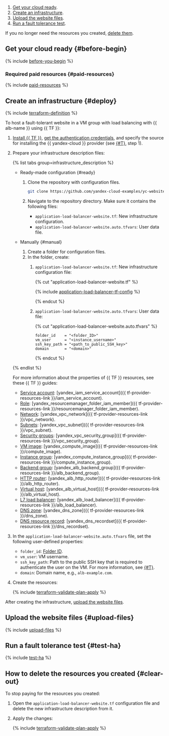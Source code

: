 1. [Get your cloud ready](#before-begin).
1. [Create an infrastructure](#deploy).
1. [Upload the website files](#upload-files).
1. [Run a fault tolerance test](#test-ha).

If you no longer need the resources you created, [delete them](#clear-out).

## Get your cloud ready {#before-begin}

{% include [before-you-begin](../_tutorials_includes/before-you-begin.md) %}

### Required paid resources {#paid-resources}

{% include [paid-resources](../_tutorials_includes/alb-website/paid-resources.md) %}

## Create an infrastructure {#deploy}

{% include [terraform-definition](../_tutorials_includes/terraform-definition.md) %}

To host a fault-tolerant website in a VM group with load balancing with {{ alb-name }} using {{ TF }}:
1. [Install {{ TF }}](../../tutorials/infrastructure-management/terraform-quickstart.md#install-terraform), [get the authentication credentials](../../tutorials/infrastructure-management/terraform-quickstart.md#get-credentials), and specify the source for installing the {{ yandex-cloud }} provider (see [{#T}](../../tutorials/infrastructure-management/terraform-quickstart.md#configure-provider), step 1).
1. Prepare your infrastructure description files:

   {% list tabs group=infrastructure_description %}

   - Ready-made configuration {#ready}

     1. Clone the repository with configuration files.

        ```bash
        git clone https://github.com/yandex-cloud-examples/yc-website-high-availability-with-alb.git
        ```

     1. Navigate to the repository directory. Make sure it contains the following files:
        * `application-load-balancer-website.tf`: New infrastructure configuration.
        * `application-load-balancer-website.auto.tfvars`: User data file.

   - Manually {#manual}

     1. Create a folder for configuration files.
     1. In the folder, create:
        1. `application-load-balancer-website.tf`: New infrastructure configuration file:

           {% cut "application-load-balancer-website.tf" %}

           {% include [application-load-balancer-tf-config](../_tutorials_includes/alb-website/tf-config.md) %}

           {% endcut %}

        1. `application-load-balancer-website.auto.tfvars`: User data file:

           {% cut "application-load-balancer-website.auto.tfvars" %}

           ```hcl
           folder_id    = "<folder_ID>"
           vm_user      = "<instance_username>"
           ssh_key_path = "<path_to_public_SSH_key>"
           domain       = "<domain>"
           ```

           {% endcut %}

   {% endlist %}

   For more information about the properties of {{ TF }} resources, see these {{ TF }} guides:
   * [Service account](../../iam/concepts/users/service-accounts.md): [yandex_iam_service_account]({{ tf-provider-resources-link }}/iam_service_account).
   * [Role](../../iam/concepts/access-control/roles.md): [yandex_resourcemanager_folder_iam_member]({{ tf-provider-resources-link }}/resourcemanager_folder_iam_member).
   * [Network](../../vpc/concepts/network.md#network): [yandex_vpc_network]({{ tf-provider-resources-link }}/vpc_network).
   * [Subnets](../../vpc/concepts/network.md#subnet): [yandex_vpc_subnet]({{ tf-provider-resources-link }}/vpc_subnet).
   * [Security groups](../../vpc/concepts/security-groups.md): [yandex_vpc_security_group]({{ tf-provider-resources-link }}/vpc_security_group).
   * [VM image](../../compute/concepts/image.md): [yandex_compute_image]({{ tf-provider-resources-link }}/compute_image).
   * [Instance group](../../compute/concepts/instance-groups/index.md): [yandex_compute_instance_group]({{ tf-provider-resources-link }}/compute_instance_group).
   * [Backend group](../../application-load-balancer/concepts/backend-group.md): [yandex_alb_backend_group]({{ tf-provider-resources-link }}/alb_backend_group).
   * [HTTP router](../../application-load-balancer/concepts/http-router.md): [yandex_alb_http_router]({{ tf-provider-resources-link }}/alb_http_router).
   * [Virtual host](../../application-load-balancer/concepts/http-router.md#virtual-host): [yandex_alb_virtual_host]({{ tf-provider-resources-link }}/alb_virtual_host).
   * [L7 load balancer](../../application-load-balancer/concepts/application-load-balancer.md): [yandex_alb_load_balancer]({{ tf-provider-resources-link }}/alb_load_balancer).
   * [DNS zone](../../dns/concepts/dns-zone.md): [yandex_dns_zone]({{ tf-provider-resources-link }}/dns_zone).
   * [DNS resource record](../../dns/concepts/resource-record.md): [yandex_dns_recordset]({{ tf-provider-resources-link }}/dns_recordset).

1. In the `application-load-balancer-website.auto.tfvars` file, set the following user-defined properties:
    * `folder_id`: [Folder ID](../../resource-manager/operations/folder/get-id.md).
    * `vm_user`: VM username.
    * `ssh_key_path`: Path to the public SSH key that is required to authenticate the user on the VM. For more information, see [{#T}](../../compute/operations/vm-connect/ssh.md#creating-ssh-keys).
    * `domain`: Domain name, e.g., `alb-example.com`.

1. Create the resources:

   {% include [terraform-validate-plan-apply](../_tutorials_includes/terraform-validate-plan-apply.md) %}

After creating the infrastructure, [upload the website files](#upload-files).

## Upload the website files {#upload-files}

{% include [upload-files](../../_tutorials/_tutorials_includes/alb-website/upload-files.md) %}

## Run a fault tolerance test {#test-ha}

{% include [test-ha](../../_tutorials/_tutorials_includes/alb-website/test-ha.md) %}

## How to delete the resources you created {#clear-out}

To stop paying for the resources you created:

1. Open the `application-load-balancer-website.tf` configuration file and delete the new infrastructure description from it.
1. Apply the changes:

    {% include [terraform-validate-plan-apply](../_tutorials_includes/terraform-validate-plan-apply.md) %}